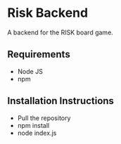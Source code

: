 # Risk Backend

A backend for the RISK board game.

## Requirements

- Node JS
- npm

## Installation Instructions

- Pull the repository
- npm install
- node index.js

